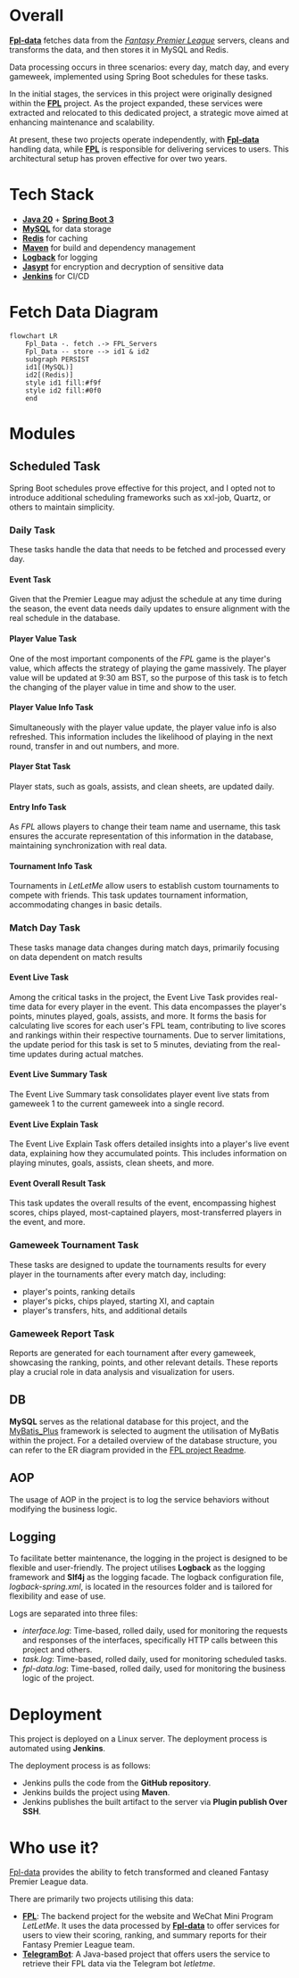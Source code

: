 # Overall
**[Fpl-data](https://github.com/tonglam/fpl-data-public)** fetches data from the *[Fantasy Premier League](https://fantasy.premierleague.com/)* servers, cleans and transforms the data, and then stores it in MySQL and Redis. 

Data processing occurs in three scenarios: every day, match day, and every gameweek, implemented using Spring Boot schedules for these tasks.

In the initial stages, the services in this project were originally designed within the **[FPL](https://github.com/tonglam/fpl-public)** project. 
As the project expanded, these services were extracted and relocated to this dedicated project, a strategic move aimed at enhancing maintenance and scalability.

At present, these two projects operate independently, with **[Fpl-data](https://github.com/tonglam/fpl-data-public)** handling data,
while **[FPL](https://github.com/tonglam/fpl-public)** is responsible for delivering services to users. 
This architectural setup has proven effective for over two years.

# Tech Stack
- **[Java 20](https://www.java.com/en/)** + **[Spring Boot 3](https://spring.io/projects/spring-boot)**
- **[MySQL](https://www.mysql.com/)** for data storage
- **[Redis](https://redis.io/)** for caching
- **[Maven](https://maven.apache.org/)** for build and dependency management
- **[Logback](https://github.com/qos-ch/logback)** for logging
- **[Jasypt](https://github.com/ulisesbocchio/jasypt-spring-boot)** for encryption and decryption of sensitive data
- **[Jenkins](https://www.jenkins.io/)** for CI/CD

# Fetch Data Diagram

```mermaid
flowchart LR
    Fpl_Data -. fetch .-> FPL_Servers
    Fpl_Data -- store --> id1 & id2
    subgraph PERSIST
    id1[(MySQL)]
    id2[(Redis)]
    style id1 fill:#f9f
    style id2 fill:#0f0
    end
```

# Modules

## Scheduled Task
Spring Boot schedules prove effective for this project, and I opted not to introduce additional scheduling frameworks such as xxl-job, Quartz, or others to maintain simplicity.

### Daily Task
These tasks handle the data that needs to be fetched and processed every day.

#### Event Task
Given that the Premier League may adjust the schedule at any time during the season, the event data needs daily updates to ensure alignment with the real schedule in the database.

#### Player Value Task
One of the most important components of the _FPL_ game is the player's value, which affects the strategy of playing the game massively. 
The player value will be updated at 9:30 am BST, so the purpose of this task is to fetch the changing of the player value in time and show to the user.

#### Player Value Info Task
Simultaneously with the player value update, the player value info is also refreshed. 
This information includes the likelihood of playing in the next round, transfer in and out numbers, and more.

#### Player Stat Task
Player stats, such as goals, assists, and clean sheets, are updated daily.

#### Entry Info Task
As _FPL_ allows players to change their team name and username, this task ensures the accurate representation of this information in the database, maintaining synchronization with real data.

#### Tournament Info Task
Tournaments in _LetLetMe_ allow users to establish custom tournaments to compete with friends. 
This task updates tournament information, accommodating changes in basic details.

### Match Day Task
These tasks manage data changes during match days, primarily focusing on data dependent on match results

#### Event Live Task
Among the critical tasks in the project, the Event Live Task provides real-time data for every player in the event. 
This data encompasses the player's points, minutes played, goals, assists, and more. 
It forms the basis for calculating live scores for each user's FPL team, contributing to live scores and rankings within their respective tournaments. 
Due to server limitations, the update period for this task is set to 5 minutes, deviating from the real-time updates during actual matches.

#### Event Live Summary Task
The Event Live Summary task consolidates player event live stats from gameweek 1 to the current gameweek into a single record.

#### Event Live Explain Task
The Event Live Explain Task offers detailed insights into a player's live event data, explaining how they accumulated points. This includes information on playing minutes, goals, assists, clean sheets, and more.

#### Event Overall Result Task
This task updates the overall results of the event, encompassing highest scores, chips played, most-captained players, most-transferred players in the event, and more.

### Gameweek Tournament Task
These tasks are designed to update the tournaments results for every player in the tournaments after every match day, including:
- player's points, ranking details
- player's picks, chips played, starting XI, and captain
- player's transfers, hits, and additional details

### Gameweek Report Task
Reports are generated for each tournament after every gameweek, showcasing the ranking, points, and other relevant details. 
These reports play a crucial role in data analysis and visualization for users.

## DB
**MySQL** serves as the relational database for this project, and the [MyBatis_Plus](https://github.com/baomidou/mybatis-plus) framework is selected to augment the utilisation of MyBatis within the project.
For a detailed overview of the database structure, you can refer to the ER diagram provided in the [FPL project Readme](https://github.com/tonglam/fpl-public/blob/main/README.md).

## AOP
The usage of AOP in the project is to log the service behaviors without modifying the business logic.

## Logging
To facilitate better maintenance, the logging in the project is designed to be flexible and user-friendly. 
The project utilises **Logback** as the logging framework and **Slf4j** as the logging facade. 
The logback configuration file, *logback-spring.xml*, is located in the resources folder and is tailored for flexibility and ease of use.

Logs are separated into three files:
- *interface.log*: Time-based, rolled daily, used for monitoring the requests and responses of the interfaces, specifically HTTP calls between this project and others.
- *task.log*: Time-based, rolled daily, used for monitoring scheduled tasks.
- *fpl-data.log*: Time-based, rolled daily, used for monitoring the business logic of the project.

# Deployment
This project is deployed on a Linux server. The deployment process is automated using **Jenkins**.

The deployment process is as follows:
- Jenkins pulls the code from the **GitHub repository**.
- Jenkins builds the project using **Maven**.
- Jenkins publishes the built artifact to the server via **Plugin publish Over SSH**.

# Who use it?
[Fpl-data](https://github.com/tonglam/fpl-data-public) provides the ability to fetch transformed and cleaned Fantasy Premier League data.

There are primarily two projects utilising this data:
- **[FPL](https://github.com/tonglam/fpl-public)**: The backend project for the website and WeChat Mini Program *LetLetMe*. 
It uses the data processed by **[Fpl-data](https://github.com/tonglam/fpl-data-public)** to offer services for users to view their scoring, ranking, and summary reports for their Fantasy Premier League team.
- **[TelegramBot](https://github.com/tonglam/telegramBot-public)**: A Java-based project that offers users the service to retrieve their FPL data via the Telegram bot *letletme*.

